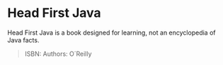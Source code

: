 # Head First Java
Head First Java is a book designed for learning, not an encyclopedia of Java facts.
> ISBN:
> Authors:
> O´Reilly
